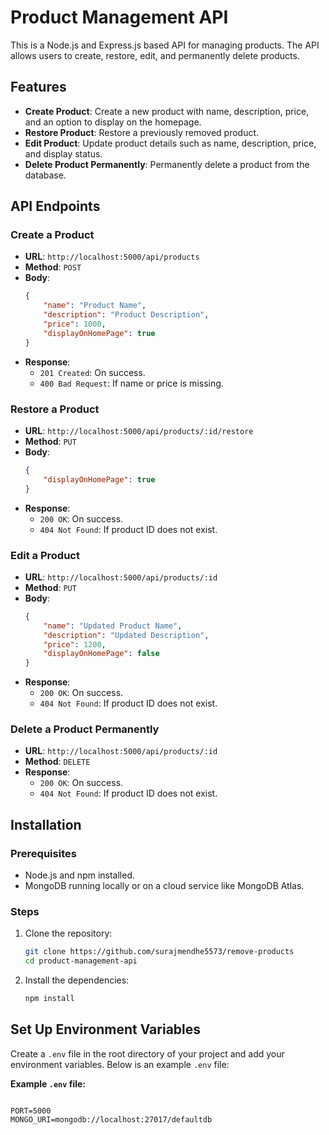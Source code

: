 # Product Management API

This is a Node.js and Express.js based API for managing products. The API allows users to create, restore, edit, and permanently delete products.

## Features

- **Create Product**: Create a new product with name, description, price, and an option to display on the homepage.
- **Restore Product**: Restore a previously removed product.
- **Edit Product**: Update product details such as name, description, price, and display status.
- **Delete Product Permanently**: Permanently delete a product from the database.






## API Endpoints

### Create a Product

- **URL**: `http://localhost:5000/api/products`
- **Method**: `POST`
- **Body**:
    ```json
    {
        "name": "Product Name",
        "description": "Product Description",
        "price": 1000,
        "displayOnHomePage": true
    }
    ```
- **Response**: 
    - `201 Created`: On success.
    - `400 Bad Request`: If name or price is missing.

### Restore a Product

- **URL**: `http://localhost:5000/api/products/:id/restore`
- **Method**: `PUT`
- **Body**: 
    ```json
    {
        "displayOnHomePage": true
    }
    ```
- **Response**: 
    - `200 OK`: On success.
    - `404 Not Found`: If product ID does not exist.

### Edit a Product

- **URL**: `http://localhost:5000/api/products/:id`
- **Method**: `PUT`
- **Body**:
    ```json
    {
        "name": "Updated Product Name",
        "description": "Updated Description",
        "price": 1200,
        "displayOnHomePage": false
    }
    ```
- **Response**: 
    - `200 OK`: On success.
    - `404 Not Found`: If product ID does not exist.

### Delete a Product Permanently

- **URL**: `http://localhost:5000/api/products/:id`
- **Method**: `DELETE`
- **Response**: 
    - `200 OK`: On success.
    - `404 Not Found`: If product ID does not exist.

## Installation

### Prerequisites

- Node.js and npm installed.
- MongoDB running locally or on a cloud service like MongoDB Atlas.

### Steps

1. Clone the repository:

    ```bash
    git clone https://github.com/surajmendhe5573/remove-products
    cd product-management-api
    ```

2. Install the dependencies:

    ```bash
    npm install
    ```



## Set Up Environment Variables

Create a `.env` file in the root directory of your project and add your environment variables. Below is an example `.env` file:

**Example `.env` file:**
```env

PORT=5000
MONGO_URI=mongodb://localhost:27017/defaultdb
